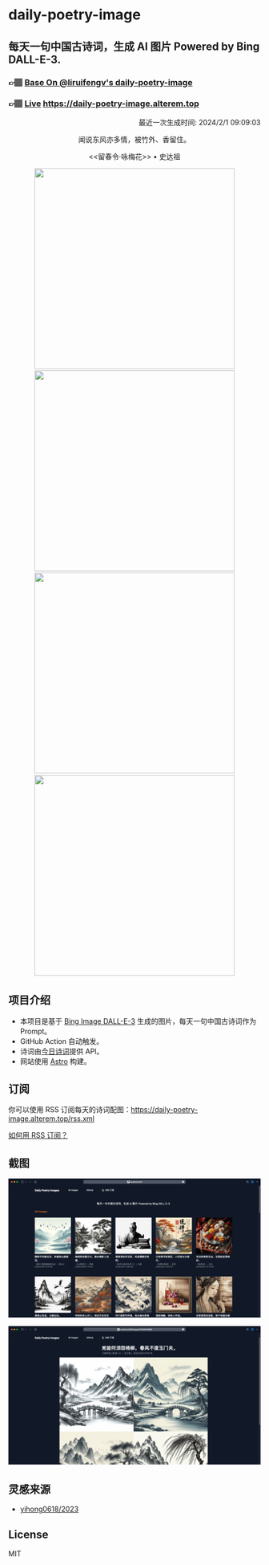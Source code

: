 
# daily-poetry-image

## 每天一句中国古诗词，生成 AI 图片 Powered by Bing DALL-E-3.

### 👉🏽 [Base On @liruifengv's daily-poetry-image](https://github.com/liruifengv/daily-poetry-image)

### 👉🏽 [Live](https://daily-poetry-image.alterem.top/) https://daily-poetry-image.alterem.top

<p align="right">
  最近一次生成时间: 2024/2/1 09:09:03
</p>
<p align="center">
闻说东风亦多情，被竹外、香留住。
</p>
<p align="center">
<<留春令·咏梅花>> • 史达祖
</p>
<p align="center">
<img src="https://tse2.mm.bing.net/th/id/OIG1.Oy4rDdmrfmANFAealQMa" height="400" width="400" />
<img src="https://tse3.mm.bing.net/th/id/OIG1.xybppnLpC8mPsg.ih1Y2" height="400" width="400" />
<img src="https://tse4.mm.bing.net/th/id/OIG1.w3OiaWSlwiS_icYqHM9v" height="400" width="400" />
<img src="https://tse4.mm.bing.net/th/id/OIG1.FWKU3mBLHSfFykQfgojd" height="400" width="400" />
</p>

## 项目介绍

-   本项目是基于 [Bing Image DALL-E-3](https://www.bing.com/images/create) 生成的图片，每天一句中国古诗词作为 Prompt。
-   GitHub Action 自动触发。
-   诗词由[今日诗词](https://www.jinrishici.com/)提供 API。
-   网站使用 [Astro](https://astro.build) 构建。

## 订阅

你可以使用 RSS 订阅每天的诗词配图：https://daily-poetry-image.alterem.top/rss.xml

[如何用 RSS 订阅？](https://zhuanlan.zhihu.com/p/55026716)

## 截图

![图片列表](./screenshots/Snipaste_2023-12-28_21-00-26.png)

![图片详情](./screenshots/Snipaste_2023-12-28_21-00-53.png)

## 灵感来源

-   [yihong0618/2023](https://github.com/yihong0618/2023)

## License

MIT
